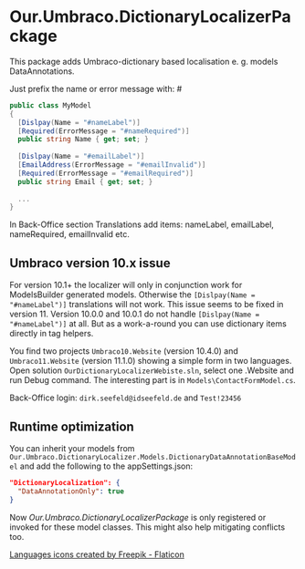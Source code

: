 # Our.Umbraco.DictionaryLocalizerPackage

This package adds Umbraco-dictionary based localisation e. g. models DataAnnotations.

Just prefix the name or error message with: #

```csharp
public class MyModel
{
  [Dislpay(Name = "#nameLabel")]
  [Required(ErrorMessage = "#nameRequired")]
  public string Name { get; set; }  
  
  [Dislpay(Name = "#emailLabel")]
  [EmailAddress(ErrorMessage = "#emailInvalid")]
  [Required(ErrorMessage = "#emailRequired")]
  public string Email { get; set; }
  
  ...
}
```

In Back-Office section Translations add items: nameLabel, emailLabel, nameRequired, emailInvalid etc.

## Umbraco version 10.x issue

For version 10.1+ the localizer will only in conjunction work for ModelsBuilder generated models. Otherwise the `[Dislpay(Name = "#nameLabel")]` translations will not work. This issue seems to be fixed in version 11. Version 10.0.0 and 10.0.1 do not handle `[Dislpay(Name = "#nameLabel")]` at all. But as a work-a-round you can use dictionary items directly in tag helpers.

You find two projects `Umbraco10.Website` (version 10.4.0) and `Umbraco11.Website` (version 11.1.0) showing a simple form in two languages. Open solution `OurDictionaryLocalizerWebiste.sln`, select one .Website and run Debug command. The interesting part is in `Models\ContactFormModel.cs`.

Back-Office login: `dirk.seefeld@idseefeld.de` and `Test!23456` 

## Runtime optimization

You can inherit your models from `Our.Umbraco.DictionaryLocalizer.Models.DictionaryDataAnnotationBaseModel` and add the following to the appSettings.json:

```json
"DictionaryLocalization": {
  "DataAnnotationOnly": true
}
```

Now *Our.Umbraco.DictionaryLocalizerPackage* is only registered or invoked for these model classes. This might also help mitigating conflicts too.

[Languages icons created by Freepik - Flaticon](https://www.flaticon.com/free-icons/languages)